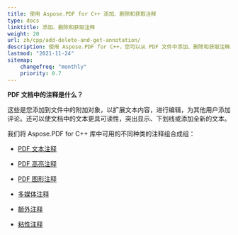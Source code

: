 ```yaml
---
title: 使用 Aspose.PDF for C++ 添加、删除和获取注释
type: docs
linktitle: 添加、删除和获取注释
weight: 20
url: zh/cpp/add-delete-and-get-annotation/
description: 使用 Aspose.PDF for C++，您可以从 PDF 文件中添加、删除和获取注释。查看所有注释列表以解决您的任务。
lastmod: "2021-11-24"
sitemap:
    changefreq: "monthly"
    priority: 0.7
---
```


**PDF 文档中的注释是什么？**

这些是您添加到文件中的附加对象，以扩展文本内容，进行编辑，为其他用户添加评论。还可以使文档中的文本更具可读性，突出显示、下划线或添加全新的文本。

我们将 Aspose.PDF for C++ 库中可用的不同种类的注释组合成组：

- [PDF 文本注释](/pdf/cpp/text-annotation/)
- [PDF 高亮注释](/pdf/cpp/highlights-annotation/)
- [PDF 图形注释](/pdf/cpp/figures-annotation/)

- [多媒体注释](/pdf/cpp/multimedia-annotation/)
- [额外注释](/pdf/cpp/extra-annotations/)
- [粘性注释](/pdf/cpp/sticky-annotations/)